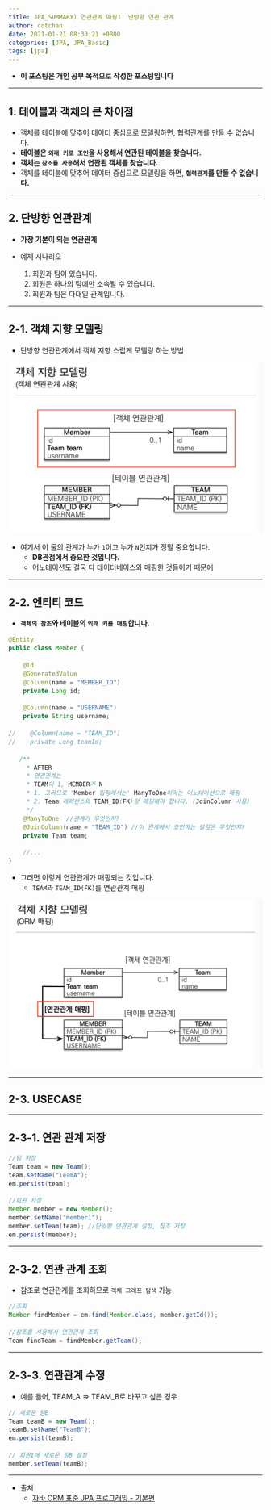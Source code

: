 ```yaml
---
title: JPA_SUMMARY) 연관관계 매핑1. 단방향 연관 관계
author: cotchan 
date: 2021-01-21 08:30:21 +0800 
categories: [JPA, JPA_Basic]
tags: [jpa] 
---
```


+ **이 포스팅은 개인 공부 목적으로 작성한 포스팅입니다**

---

## 1. 테이블과 객체의 큰 차이점

+ 객체를 테이블에 맞추어 데이터 중심으로 모델링하면, 협력관계를 만들 수 없습니다.
+ **테이블은 `외래 키로 조인`을 사용해서 연관된 테이블을 찾습니다.**
+ **객체는 `참조를 사용`해서 연관된 객체를 찾습니다.**
+ 객체를 테이블에 맞추어 데이터 중심으로 모델링을 하면, **`협력관계`를 만들 수 없습니다.**

---

## 2. 단방향 연관관계

+ **가장 기본이 되는 연관관계**

+ 예제 시나리오
  1. 회원과 팀이 있습니다.
  2. 회원은 하나의 팀에만 소속될 수 있습니다.
  3. 회원과 팀은 다대일 관계입니다.

---

## 2-1. 객체 지향 모델링

+ 단방향 연관관계에서 객체 지향 스럽게 모델링 하는 방법

![Desktop View](/assets/img/post/jpa/2021-01-21-jpa-association-mapping-02.png)

+ 여기서 이 둘의 관계가 누가 `1`이고 누가 `N`인지가 정말 중요합니다.
  + **DB관점에서 중요한 것입니다.**
  + 어노테이션도 결국 다 데이터베이스와 매핑한 것들이기 때문에

---

## 2-2. 엔티티 코드

+ **`객체의 참조`와 테이블의 `외래 키를 매핑`합니다.**

```java
@Entity
public class Member {

    @Id
    @GeneratedValue
    @Column(name = "MEMBER_ID")
    private Long id;

    @Column(name = "USERNAME")
    private String username;

//    @Column(name = "TEAM_ID")
//    private Long teamId;

   /**
     * AFTER
     * 연관관계는
     * TEAM이 1, MEMBER가 N
     * 1. 그러므로 'Member 입장에서는' ManyToOne이라는 어노테이션으로 매핑
     * 2. Team 래퍼런스와 TEAM_ID(FK)랑 매핑해야 합니다. (JoinColumn 사용)
     */
    @ManyToOne  //관계가 무엇인지?
    @JoinColumn(name = "TEAM_ID") //이 관계에서 조인하는 컬럼은 무엇인지?
    private Team team;

    //...
}
```

+ 그러면 이렇게 연관관계가 매핑되는 것입니다.
  + `TEAM`과 `TEAM_ID(FK)`를 연관관계 매핑

![Desktop View](/assets/img/post/jpa/2021-01-21-jpa-association-mapping-03.png)

---

## 2-3. USECASE

---

## 2-3-1. 연관 관계 저장

```java
//팀 저장 
Team team = new Team(); 
team.setName("TeamA");  
em.persist(team); 

//회원 저장 
Member member = new Member();  
member.setName("member1"); 
member.setTeam(team); //단방향 연관관계 설정, 참조 저장  
em.persist(member); 
```

---

## 2-3-2. 연관 관계 조회

+ 참조로 연관관계를 조회하므로 `객체 그래프 탐색` 가능

```java
//조회 
Member findMember = em.find(Member.class, member.getId());

//참조를 사용해서 연관관계 조회 
Team findTeam = findMember.getTeam();
```

---

## 2-3-3. 연관관계 수정

+ 예를 들어, TEAM_A => TEAM_B로 바꾸고 싶은 경우

```java
// 새로운 팀B 
Team teamB = new Team(); 
teamB.setName("TeamB");  
em.persist(teamB); 

// 회원1에 새로운 팀B 설정  
member.setTeam(teamB); 
```

---

+ 출처
    + [자바 ORM 표준 JPA 프로그래밍 - 기본편](https://www.inflearn.com/course/ORM-JPA-Basic)
